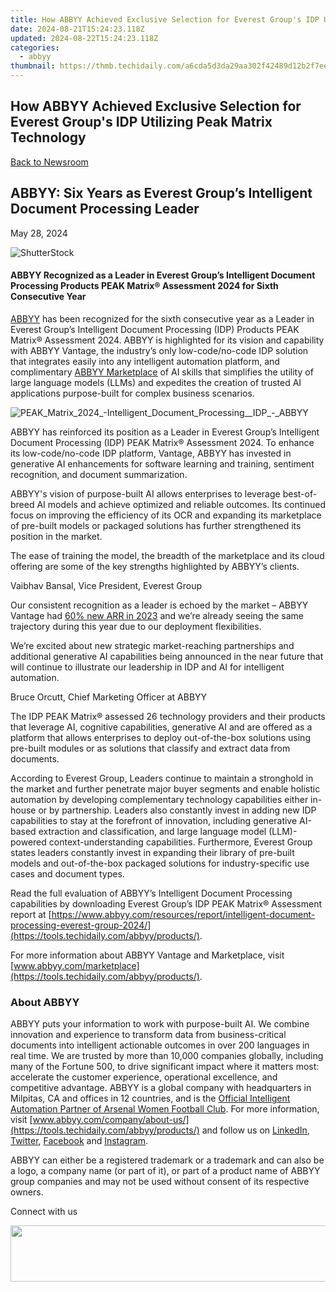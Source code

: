 ```yaml
---
title: How ABBYY Achieved Exclusive Selection for Everest Group's IDP Utilizing Peak Matrix Technology
date: 2024-08-21T15:24:23.118Z
updated: 2024-08-22T15:24:23.118Z
categories:
  - abbyy
thumbnail: https://thmb.techidaily.com/a6cda5d3da29aa302f42489d12b2f7ee98a977d6c686fb1e190a7cb786bdcbab.jpg
---
```


## How ABBYY Achieved Exclusive Selection for Everest Group's IDP Utilizing Peak Matrix Technology

[Back to Newsroom](https://tools.techidaily.com/abbyy/products/)

## ABBYY: Six Years as Everest Group’s Intelligent Document Processing Leader

May 28, 2024

![ShutterStock](https://content.abbyy.com/-/media/project/abbyy/abbyy/branchtemplates/shutterstock_1272462163_1296-x-729.jpg?h=729&iar=0&w=1296)

#### ABBYY Recognized as a Leader in Everest Group’s Intelligent Document Processing Products PEAK Matrix® Assessment 2024 for Sixth Consecutive Year

[ABBYY](https://tools.techidaily.com/abbyy/products/) has been recognized for the sixth consecutive year as a Leader in Everest Group’s Intelligent Document Processing (IDP) Products PEAK Matrix® Assessment 2024\. ABBYY is highlighted for its vision and capability with ABBYY Vantage, the industry’s only low-code/no-code IDP solution that integrates easily into any intelligent automation platform, and complimentary [ABBYY Marketplace](https://tools.techidaily.com/abbyy/products/) of AI skills that simplifies the utility of large language models (LLMs) and expedites the creation of trusted AI applications purpose-built for complex business scenarios.

![PEAK_Matrix_2024_-_Intelligent_Document_Processing__IDP__-_ABBYY](https://content.abbyy.com/-/media/project/abbyy/abbyy/insights/resource-center/content-images/peak_matrix_2024_-_intelligent_document_processing__idp__-_abbyy.jpg)

ABBYY has reinforced its position as a Leader in Everest Group’s Intelligent Document Processing (IDP) PEAK Matrix® Assessment 2024\. To enhance its low-code/no-code IDP platform, Vantage, ABBYY has invested in generative AI enhancements for software learning and training, sentiment recognition, and document summarization. 

ABBYY's vision of purpose-built AI allows enterprises to leverage best-of-breed AI models and achieve optimized and reliable outcomes. Its continued focus on improving the efficiency of its OCR and expanding its marketplace of pre-built models or packaged solutions has further strengthened its position in the market.

The ease of training the model, the breadth of the marketplace and its cloud offering are some of the key strengths highlighted by ABBYY’s clients.

Vaibhav Bansal, Vice President, Everest Group

Our consistent recognition as a leader is echoed by the market – ABBYY Vantage had [60% new ARR in 2023](https://tools.techidaily.com/abbyy/products/) and we’re already seeing the same trajectory during this year due to our deployment flexibilities.

We’re excited about new strategic market-reaching partnerships and additional generative AI capabilities being announced in the near future that will continue to illustrate our leadership in IDP and AI for intelligent automation.

Bruce Orcutt, Chief Marketing Officer at ABBYY

The IDP PEAK Matrix® assessed 26 technology providers and their products that leverage AI, cognitive capabilities, generative AI and are offered as a platform that allows enterprises to deploy out-of-the-box solutions using pre-built modules or as solutions that classify and extract data from documents. 

According to Everest Group, Leaders continue to maintain a stronghold in the market and further penetrate major buyer segments and enable holistic automation by developing complementary technology capabilities either in-house or by partnership. Leaders also constantly invest in adding new IDP capabilities to stay at the forefront of innovation, including generative AI-based extraction and classification, and large language model (LLM)-powered context-understanding capabilities. Furthermore, Everest Group states leaders constantly invest in expanding their library of pre-built models and out-of-the-box packaged solutions for industry-specific use cases and document types.

Read the full evaluation of ABBYY’s Intelligent Document Processing capabilities by downloading Everest Group’s IDP PEAK Matrix® Assessment report at [https://www.abbyy.com/resources/report/intelligent-document-processing-everest-group-2024/](https://tools.techidaily.com/abbyy/products/).

For more information about ABBYY Vantage and Marketplace, visit [www.abbyy.com/marketplace](https://tools.techidaily.com/abbyy/products/).

### About ABBYY

ABBYY puts your information to work with purpose-built AI. We combine innovation and experience to transform data from business-critical documents into intelligent actionable outcomes in over 200 languages in real time. We are trusted by more than 10,000 companies globally, including many of the Fortune 500, to drive significant impact where it matters most: accelerate the customer experience, operational excellence, and competitive advantage. ABBYY is a global company with headquarters in Milpitas, CA and offices in 12 countries, and is the [Official Intelligent Automation Partner of Arsenal Women Football Club](https://tools.techidaily.com/abbyy/products/). For more information, visit [www.abbyy.com/company/about-us/](https://tools.techidaily.com/abbyy/products/) and follow us on [LinkedIn](https://www.linkedin.com/company/abbyy), [Twitter](https://twitter.com/ABBYY%5FSoftware), [Facebook](https://www.facebook.com/ABBYYsoft) and [Instagram](https://www.instagram.com/abbyyglobal/).

ABBYY can either be a registered trademark or a trademark and can also be a logo, a company name (or part of it), or part of a product name of ABBYY group companies and may not be used without consent of its respective owners.

Connect with us

<ins class="adsbygoogle"
     style="display:block"
     data-ad-format="autorelaxed"
     data-ad-client="ca-pub-7571918770474297"
     data-ad-slot="1223367746"></ins>



<ins class="adsbygoogle"
     style="display:block"
     data-ad-client="ca-pub-7571918770474297"
     data-ad-slot="8358498916"
     data-ad-format="auto"
     data-full-width-responsive="true"></ins>

<!-- affiliate ads begin -->
<a href="https://natural-cycles.sjv.io/c/5597632/2072200/17885" target="_top" id="2072200"><img src="//a.impactradius-go.com/display-ad/17885-2072200" border="0" alt="" width="728" height="90"/></a><img height="0" width="0" src="https://imp.pxf.io/i/5597632/2072200/17885" style="position:absolute;visibility:hidden;" border="0" />
<!-- affiliate ads end -->